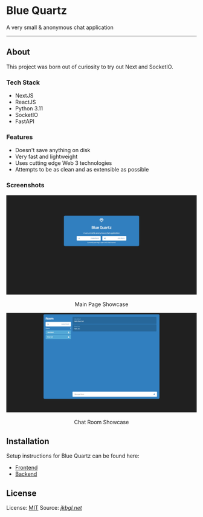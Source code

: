 # Blue Quartz
A very small & anonymous chat application

---

## About
This project was born out of curiosity to try out Next and SocketIO.

### Tech Stack
- NextJS
- ReactJS
- Python 3.11
- SocketIO
- FastAPI

### Features

- Doesn't save anything on disk
- Very fast and lightweight
- Uses cutting edge Web 3 technologies
- Attempts to be as clean and as extensible as possible

### Screenshots

![index-page](./screenshots/index-page.png?raw=true)
<p align='center'>Main Page Showcase</p>

![chat-room](./screenshots/chat-room.png?raw=true)
<p align='center'>Chat Room Showcase</p>

## Installation
Setup instructions for Blue Quartz can be found here:
- [Frontend](/frontend/README.md)
- [Backend](/api/README.md)

## License
License: [MIT](LICENSE)
Source: <a href="https://jkbgl.net/"><i>jkbgl.net</i></a>
